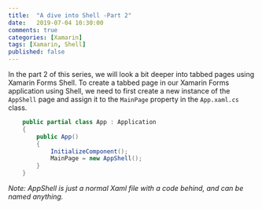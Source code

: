 ```yaml
---
title:  "A dive into Shell -Part 2"
date:   2019-07-04 10:30:00
comments: true
categories: [Xamarin]
tags: [Xamarin, Shell]
published: false
---
```


In the part 2 of this series, we will look a bit deeper into tabbed pages using Xamarin Forms Shell. To create a tabbed page in our Xamarin Forms application using Shell, we need to first create a new instance of the `AppShell` page and assign it to the `MainPage` property in the `App.xaml.cs` class.

```csharp
    public partial class App : Application
    {
        public App()
        {
            InitializeComponent();
            MainPage = new AppShell();
        }
    }
```

_Note: AppShell is just a normal Xaml file with a code behind, and can be named anything._


